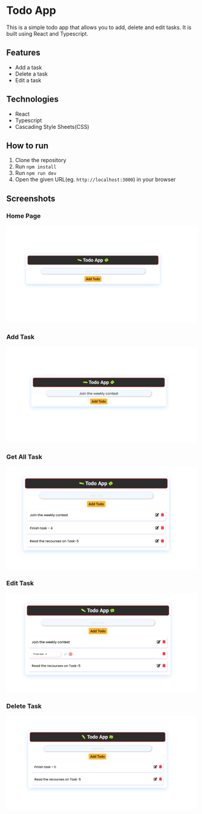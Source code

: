 # Todo App
This is a simple todo app that allows you to add, delete and edit tasks. It is built using React and Typescript.

## Features
- Add a task
- Delete a task
- Edit a task

## Technologies
- React
- Typescript
- Cascading Style Sheets(CSS)

## How to run
1. Clone the repository
2. Run `npm install`
3. Run `npm run dev`
4. Open the given URL(eg. `http://localhost:3000`) in your browser

## Screenshots
### Home Page
![Home Page](./screenshots/home.png)
### Add Task
![add task](./screenshots/writingTodo.png)
### Get All Task
![view task](./screenshots/getAllTask.png)
### Edit Task
![edit task](./screenshots/editTask.png)
### Delete Task
![delete task](./screenshots/deleteTask.png)
```
